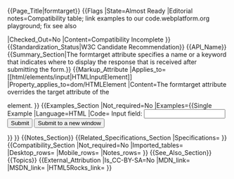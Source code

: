 {{Page_Title|formtarget}}
{{Flags
|State=Almost Ready
|Editorial notes=Compatibility table; link examples to our code.webplatform.org playground; fix see also

|Checked_Out=No
|Content=Compatibility Incomplete
}}
{{Standardization_Status|W3C Candidate Recommendation}}
{{API_Name}}
{{Summary_Section|The formtarget attribute specifies a name or a keyword that indicates where to display the response that is received after submitting the form.}}
{{Markup_Attribute
|Applies_to=[[html/elements/input|HTMLInputElement]]
|Property_applies_to=dom/HTMLElement
|Content=The formtarget attribute overrides the target attribute of the <form> element.
}}
{{Examples_Section
|Not_required=No
|Examples={{Single Example
|Language=HTML
|Code=<form action="submit.php">
  Input field: <input type="text" name="inputfield">
  <input type="submit" value="Submit">
  <input type="submit" formtarget="_blank" value="Submit to a new window">
</form>
}}
}}
{{Notes_Section}}
{{Related_Specifications_Section
|Specifications=
}}
{{Compatibility_Section
|Not_required=No
|Imported_tables=
|Desktop_rows=
|Mobile_rows=
|Notes_rows=
}}
{{See_Also_Section}}
{{Topics}}
{{External_Attribution
|Is_CC-BY-SA=No
|MDN_link=
|MSDN_link=
|HTML5Rocks_link=
}}